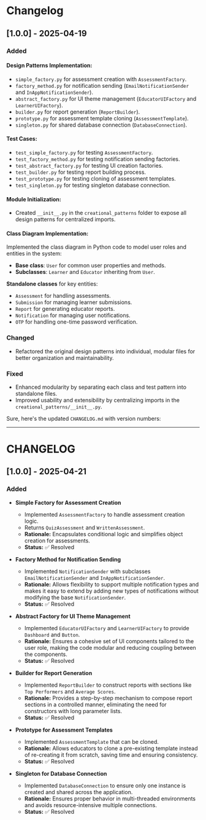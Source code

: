 # Changelog

## [1.0.0] - 2025-04-19

### Added

#### Design Patterns Implementation:
- `simple_factory.py` for assessment creation with `AssessmentFactory`.
- `factory_method.py` for notification sending (`EmailNotificationSender` and `InAppNotificationSender`).
- `abstract_factory.py` for UI theme management (`EducatorUIFactory` and `LearnerUIFactory`).
- `builder.py` for report generation (`ReportBuilder`).
- `prototype.py` for assessment template cloning (`AssessmentTemplate`).
- `singleton.py` for shared database connection (`DatabaseConnection`).

#### Test Cases:
- `test_simple_factory.py` for testing `AssessmentFactory`.
- `test_factory_method.py` for testing notification sending factories.
- `test_abstract_factory.py` for testing UI creation factories.
- `test_builder.py` for testing report building process.
- `test_prototype.py` for testing cloning of assessment templates.
- `test_singleton.py` for testing singleton database connection.

#### Module Initialization:
- Created `__init__.py` in the `creational_patterns` folder to expose all design patterns for centralized imports.

#### Class Diagram Implementation:
Implemented the class diagram in Python code to model user roles and entities in the system:
- **Base class**: `User` for common user properties and methods.
- **Subclasses**: `Learner` and `Educator` inheriting from `User`.

**Standalone classes** for key entities:
- `Assessment` for handling assessments.
- `Submission` for managing learner submissions.
- `Report` for generating educator reports.
- `Notification` for managing user notifications.
- `OTP` for handling one-time password verification.

### Changed
- Refactored the original design patterns into individual, modular files for better organization and maintainability.

### Fixed
- Enhanced modularity by separating each class and test pattern into standalone files.
- Improved usability and extensibility by centralizing imports in the `creational_patterns/__init__.py`.

Sure, here's the updated `CHANGELOG.md` with version numbers:

---

# CHANGELOG

## [1.0.0] - 2025-04-21

### Added
- **Simple Factory for Assessment Creation**
  - Implemented `AssessmentFactory` to handle assessment creation logic.
  - Returns `QuizAssessment` and `WrittenAssessment`.
  - **Rationale:** Encapsulates conditional logic and simplifies object creation for assessments.
  - **Status:** ✅ Resolved 

- **Factory Method for Notification Sending**
  - Implemented `NotificationSender` with subclasses `EmailNotificationSender` and `InAppNotificationSender`.
  - **Rationale:** Allows flexibility to support multiple notification types and makes it easy to extend by adding new types of notifications without modifying the base `NotificationSender`.
  - **Status:** ✅ Resolved 

- **Abstract Factory for UI Theme Management**
  - Implemented `EducatorUIFactory` and `LearnerUIFactory` to provide `Dashboard` and `Button`.
  - **Rationale:** Ensures a cohesive set of UI components tailored to the user role, making the code modular and reducing coupling between the components.
  - **Status:** ✅ Resolved 

- **Builder for Report Generation**
  - Implemented `ReportBuilder` to construct reports with sections like `Top Performers` and `Average Scores`.
  - **Rationale:** Provides a step-by-step mechanism to compose report sections in a controlled manner, eliminating the need for constructors with long parameter lists.
  - **Status:** ✅ Resolved 

- **Prototype for Assessment Templates**
  - Implemented `AssessmentTemplate` that can be cloned.
  - **Rationale:** Allows educators to clone a pre-existing template instead of re-creating it from scratch, saving time and ensuring consistency.
  - **Status:** ✅ Resolved 

- **Singleton for Database Connection**
  - Implemented `DatabaseConnection` to ensure only one instance is created and shared across the application.
  - **Rationale:** Ensures proper behavior in multi-threaded environments and avoids resource-intensive multiple connections.
  - **Status:** ✅ Resolved 

